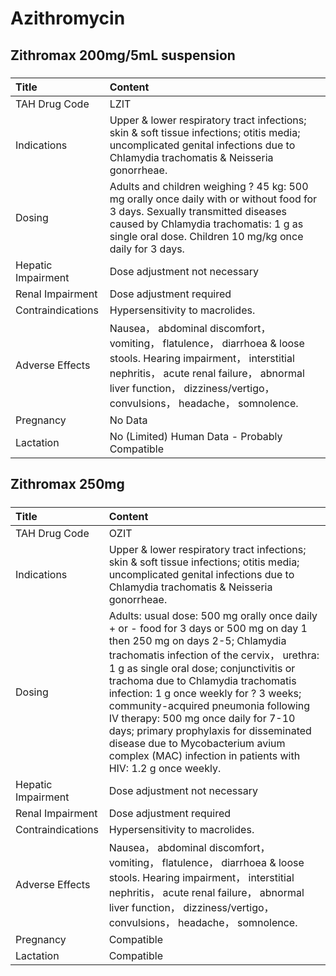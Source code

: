 # Azithromycin

## Zithromax 200mg/5mL suspension

##### 

| Title              | Content                                                                                                                                                                                                                                  |
|:-------------------|:-----------------------------------------------------------------------------------------------------------------------------------------------------------------------------------------------------------------------------------------|
| TAH Drug Code      | LZIT                                                                                                                                                                                                                                     |
| Indications        | Upper & lower respiratory tract infections; skin & soft tissue infections; otitis media; uncomplicated genital infections due to Chlamydia trachomatis & Neisseria gonorrheae.                                                           |
| Dosing             | Adults and children weighing ? 45 kg: 500 mg orally once daily with or without food for 3 days. Sexually transmitted diseases caused by Chlamydia trachomatis: 1 g as single oral dose. Children 10 mg/kg once daily for 3 days.         |
| Hepatic Impairment | Dose adjustment not necessary                                                                                                                                                                                                            |
| Renal Impairment   | Dose adjustment required                                                                                                                                                                                                                 |
| Contraindications  | Hypersensitivity to macrolides.                                                                                                                                                                                                          |
| Adverse Effects    | Nausea， abdominal discomfort， vomiting， flatulence， diarrhoea & loose stools. Hearing impairment， interstitial nephritis， acute renal failure， abnormal liver function， dizziness/vertigo， convulsions， headache， somnolence. |
| Pregnancy          | No Data                                                                                                                                                                                                                                  |
| Lactation          | No (Limited) Human Data - Probably Compatible                                                                                                                                                                                            |

## Zithromax 250mg

##### 

| Title              | Content                                                                                                                                                                                                                                                                                                                                                                                                                                                                                                                          |
|:-------------------|:---------------------------------------------------------------------------------------------------------------------------------------------------------------------------------------------------------------------------------------------------------------------------------------------------------------------------------------------------------------------------------------------------------------------------------------------------------------------------------------------------------------------------------|
| TAH Drug Code      | OZIT                                                                                                                                                                                                                                                                                                                                                                                                                                                                                                                             |
| Indications        | Upper & lower respiratory tract infections; skin & soft tissue infections; otitis media; uncomplicated genital infections due to Chlamydia trachomatis & Neisseria gonorrheae.                                                                                                                                                                                                                                                                                                                                                   |
| Dosing             | Adults: usual dose: 500 mg orally once daily + or - food for 3 days or 500 mg on day 1 then 250 mg on days 2-5; Chlamydia trachomatis infection of the cervix， urethra: 1 g as single oral dose; conjunctivitis or trachoma due to Chlamydia trachomatis infection: 1 g once weekly for ? 3 weeks; community-acquired pneumonia following IV therapy: 500 mg once daily for 7-10 days; primary prophylaxis for disseminated disease due to Mycobacterium avium complex (MAC) infection in patients with HIV: 1.2 g once weekly. |
| Hepatic Impairment | Dose adjustment not necessary                                                                                                                                                                                                                                                                                                                                                                                                                                                                                                    |
| Renal Impairment   | Dose adjustment required                                                                                                                                                                                                                                                                                                                                                                                                                                                                                                         |
| Contraindications  | Hypersensitivity to macrolides.                                                                                                                                                                                                                                                                                                                                                                                                                                                                                                  |
| Adverse Effects    | Nausea， abdominal discomfort， vomiting， flatulence， diarrhoea & loose stools. Hearing impairment， interstitial nephritis， acute renal failure， abnormal liver function， dizziness/vertigo， convulsions， headache， somnolence.                                                                                                                                                                                                                                                                                         |
| Pregnancy          | Compatible                                                                                                                                                                                                                                                                                                                                                                                                                                                                                                                       |
| Lactation          | Compatible                                                                                                                                                                                                                                                                                                                                                                                                                                                                                                                       |

